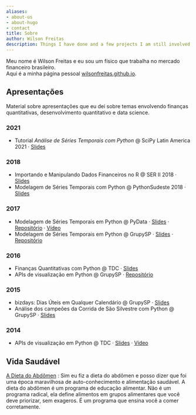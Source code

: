 ```yaml
---
aliases:
- about-us
- about-hugo
- contact
title: Sobre
author: Wilson Freitas
description: Things I have done and a few projects I am still involved.
---
```


<div itemscope itemtype="http://data-vocabulary.org/Person">
Meu nome é <span itemprop="name">Wilson Freitas</span> e eu sou um <span itemprop="title">físico</span> que trabalha no mercado financeiro brasileiro.
<br/>
Aqui é a minha página pessoal
<a href="http://wilsonfreitas.github.io/" itemprop="url">wilsonfreitas.github.io</a>.
</div>

## Apresentações

Material sobre apresentações que eu dei sobre temas envolvendo finanças quantitativas, desenvolvimento quantitativo e data science.

### 2021

- Tutorial *Análise de Séries Temporais com Python* @ SciPy Latin America 2021 &middot; [Slides]({filename}/slides/pythonsudeste-2018/index.html)

### 2018

- Importando e Manipulando Dados Financeiros no R @ SER II 2018 &middot; [Slides]({filename}/slides/ser-maio-2018/index.html)
- Modelagem de Séries Temporais com Python @ PythonSudeste 2018 &middot; [Slides]({filename}/slides/pythonsudeste-2018/index.html)

### 2017

- Modelagem de Séries Temporais em Python @ PyData &middot; [Slides]({filename}/slides/pydata-fevereiro-2017/index.html) &middot; [Repositório](https://github.com/wilsonfreitas/pydata-sp-2017-01) &middot; [Vídeo](https://www.youtube.com/watch?v=mo-ccIN4KOY)
- Modelagem de Séries Temporais em Python @ GrupySP &middot; [Slides]({filename}/slides/grupy-dezembro-2017/index.html) &middot; [Repositório](https://github.com/wilsonfreitas/grupysp-dezembro-2017)

### 2016
- Finanças Quantitativas com Python @ TDC &middot; [Slides](http://www.slideshare.net/wfreitas/finanas-quantitativas-com-python)
- APIs de visualização em Python @ GrupySP &middot; [Repositório](https://github.com/wilsonfreitas/grupysp-abril-2016)

### 2015
- bizdays: Dias Úteis em Qualquer Calendário @ GrupySP &middot; [Slides]({filename}/slides/grupy-julho-2015/index.html)
- Análise dos campeões da Corrida de São Silvestre com Python @ GrupySP &middot; [Slides](http://www.slideshare.net/wfreitas/analise-dos-campeoes-da-corrida-de-sao-silvestre-com-python)

### 2014
- APIs de visualização em Python @ TDC &middot; [Slides](http://www.slideshare.net/wfreitas/apis-de-visualizacao-em-python) &middot; [Vídeo](http://www.infoq.com/br/presentations/apis-de-visualizacao-em-python)

## Vida Saudável

[A Dieta do Abdômen]({filename}abs-diet.md)
: Sim eu fiz a dieta do abdômen e posso dizer que foi uma época maravilhosa de auto-conhecimento e alimentação saudável. A dieta do abdômen é um programa de educação alimentar. Não é um programa radical, ela define alimentos em grupos alimentares que você deve priorizar, sem exageros. É um programa que ensina você a comer corretamente.
